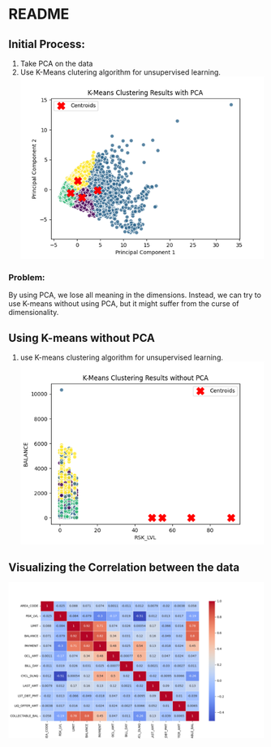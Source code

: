 # README
## Initial Process:
1. Take PCA on the data
2. Use K-Means clutering algorithm for unsupervised learning.
![K-means clustering 4 centroids and 5 pca_components](figures/Figure_1.png)

### Problem:
By using PCA, we lose all meaning in the dimensions. Instead, we can try to use K-means without using PCA, but it might suffer from the curse of dimensionality.

## Using K-means without PCA
1. use K-means clustering algorithm for unsupervised learning.
![K-means w/o PCA. 4 centroids](figures/k-meansNoPCA.png)

## Visualizing the Correlation between the data
![Correlation matrix](figures/correlation_matrix.png)
